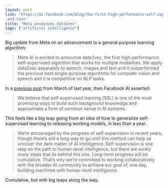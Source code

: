 ```yaml
---
layout: post
link: "https://ai.facebook.com/blog/the-first-high-performance-self-supervised-algorithm-that-works-for-speech-vision
-and-text"
title: "Meta announces data2vec"
tags: ["artificial intelligence"]
---
```


Big update from Meta on an advancement to a general purpose learning algorithm:

<!--more-->

> Meta AI is excited to announce data2vec, the first high-performance self-supervised algorithm that works for multiple
> modalities. We apply data2vec separately to speech, images and text and it outperformed the previous best single-purpose
> algorithms for computer vision and speech and it is competitive on NLP tasks.

In a [previous post](https://ai.facebook.com/blog/self-supervised-learning-the-dark-matter-of-intelligence/) from March
of last year, then Facebook AI asserted:

> We believe that self-supervised learning (SSL) is one of the most promising ways to build such background knowledge
> and approximate a form of common sense in AI systems.

This feels like a big leap going from an idea of how to generalize self-supervised learning to releasing working models,
in less than a year.

> We’re encouraged by the progress of self-supervision in recent years, though there’s still a long way to go until this
> method can help us uncover the dark matter of AI intelligence. Self-supervision is one step on the path to human-level
> intelligence, but there are surely many steps that lie behind this one. Long-term progress will be cumulative. That’s
> why we’re committed to working collaboratively with the broader AI community to achieve our goal of, one day, building
> machines with human-level intelligence.

Cumulative, but with big leaps along the way.